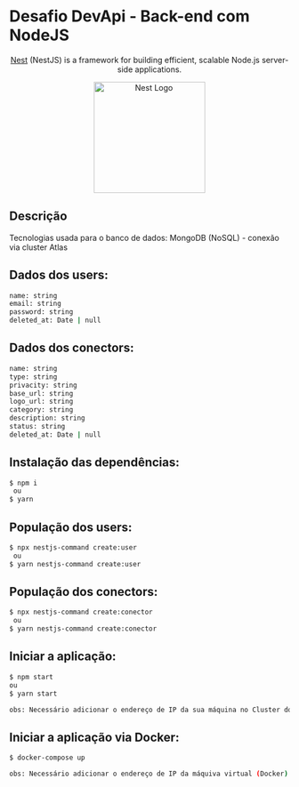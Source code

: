 # Desafio DevApi - Back-end com NodeJS

<p align="center">
  <a href="https://github.com/nestjs/nest" target="blank">Nest</a> (NestJS) is a framework for building efficient, scalable Node.js server-side applications.
</p>

<p align="center">
  <a href="http://nestjs.com/" target="blank"><img src="https://nestjs.com/img/logo-small.svg" width="200" alt="Nest Logo" /></a>
</p>

[circleci-image]: https://img.shields.io/circleci/build/github/nestjs/nest/master?token=abc123def456
[circleci-url]: https://circleci.com/gh/nestjs/nest

## Descrição
  Tecnologias usada para o banco de dados: MongoDB (NoSQL) - conexão via cluster Atlas


## Dados dos users:
  ```bash
  name: string
  email: string
  password: string
  deleted_at: Date | null
```

## Dados dos conectors:
  ```bash
  name: string
  type: string
  privacity: string
  base_url: string
  logo_url: string
  category: string
  description: string
  status: string
  deleted_at: Date | null
```


## Instalação das dependências:

```bash
$ npm i
 ou
$ yarn
```

## População dos users:

```bash
$ npx nestjs-command create:user
 ou
$ yarn nestjs-command create:user
```

## População dos conectors:

```bash
$ npx nestjs-command create:conector
 ou
$ yarn nestjs-command create:conector
```

## Iniciar a aplicação:

```bash
$ npm start
ou
$ yarn start

obs: Necessário adicionar o endereço de IP da sua máquina no Cluster do banco de dados.
```

## Iniciar a aplicação via Docker:

```bash
$ docker-compose up

obs: Necessário adicionar o endereço de IP da máquiva virtual (Docker) no Cluster do banco de dados.
```
